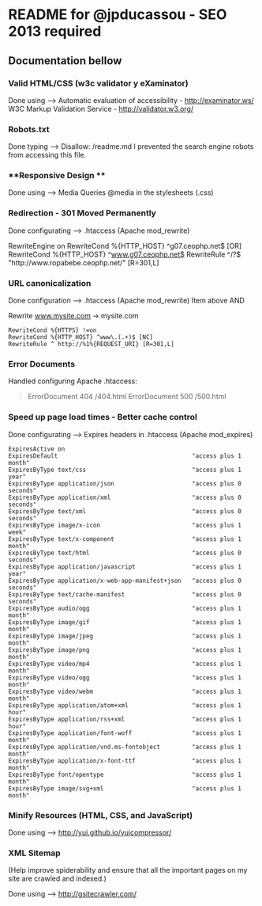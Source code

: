 # README for @jpducassou - SEO 2013 required

## Documentation bellow

### **Valid HTML/CSS (w3c validator y eXaminator)**

Done using -->
Automatic evaluation of accessibility - http://examinator.ws/
W3C Markup Validation Service - http://validator.w3.org/

### **Robots.txt**

Done typing --> Disallow: /readme.md 
I prevented the search engine robots from accessing this file.

### **Responsive Design **

Done using --> Media Queries @media in the stylesheets (.css)

### **Redirection - 301 Moved Permanently**

Done configurating --> .htaccess (Apache mod_rewrite)

> <IfModule mod_rewrite.c>
  RewriteEngine on
  RewriteCond %{HTTP_HOST} ^g07.ceophp.net$ [OR]
  RewriteCond %{HTTP_HOST} ^www.g07.ceophp.net$
  RewriteRule ^/?$ "http\:\/\/www\.ropabebe.ceophp\.net\/" [R=301,L]
  </IfModule>

### **URL canonicalization**

Done configuration --> .htaccess (Apache mod_rewrite)
Item above AND

Rewrite www.mysite.com → mysite.com
> <IfModule mod_rewrite.c>
    RewriteCond %{HTTPS} !=on
    RewriteCond %{HTTP_HOST} ^www\.(.+)$ [NC]
    RewriteRule ^ http://%1%{REQUEST_URI} [R=301,L]
  </IfModule>

### **Error Documents**

Handled configuring Apache .htaccess:
>ErrorDocument 404 /404.html
>ErrorDocument 500 /500.html

### **Speed up page load times - Better cache control**

Done configurating --> Expires headers in .htaccess (Apache mod_expires)

>
<IfModule mod_expires.c>

    ExpiresActive on
    ExpiresDefault                                      "access plus 1 month" 
    ExpiresByType text/css                              "access plus 1 year"
    ExpiresByType application/json                      "access plus 0 seconds"
    ExpiresByType application/xml                       "access plus 0 seconds"
    ExpiresByType text/xml                              "access plus 0 seconds"
    ExpiresByType image/x-icon                          "access plus 1 week"
    ExpiresByType text/x-component                      "access plus 1 month"
    ExpiresByType text/html                             "access plus 0 seconds"
    ExpiresByType application/javascript                "access plus 1 year"
    ExpiresByType application/x-web-app-manifest+json   "access plus 0 seconds"
    ExpiresByType text/cache-manifest                   "access plus 0 seconds"
    ExpiresByType audio/ogg                             "access plus 1 month"
    ExpiresByType image/gif                             "access plus 1 month"
    ExpiresByType image/jpeg                            "access plus 1 month"
    ExpiresByType image/png                             "access plus 1 month"
    ExpiresByType video/mp4                             "access plus 1 month"
    ExpiresByType video/ogg                             "access plus 1 month"
    ExpiresByType video/webm                            "access plus 1 month"
    ExpiresByType application/atom+xml                  "access plus 1 hour"
    ExpiresByType application/rss+xml                   "access plus 1 hour"
    ExpiresByType application/font-woff                 "access plus 1 month"
    ExpiresByType application/vnd.ms-fontobject         "access plus 1 month"
    ExpiresByType application/x-font-ttf                "access plus 1 month"
    ExpiresByType font/opentype                         "access plus 1 month"
    ExpiresByType image/svg+xml                         "access plus 1 month"

</IfModule>

### **Minify Resources (HTML, CSS, and JavaScript)**

Done using --> http://yui.github.io/yuicompressor/

### XML Sitemap 

(Help improve spiderability and ensure that all the important pages on my site are crawled and indexed.)

Done using --> http://gsitecrawler.com/


























